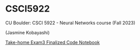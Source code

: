 # CSCI5922
CU Boulder: CSCI 5922 - Neural Networks course (Fall 2023)

(Jasmine Kobayashi)

[Take-home Exam3 Finalized Code Notebook](Exam3/notebook/JasmineKobayashi_NN_Exam_2023.html)
